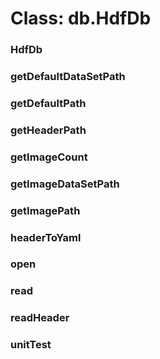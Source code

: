 # Class: db.HdfDb

### HdfDb




### getDefaultDataSetPath




### getDefaultPath




### getHeaderPath




### getImageCount




### getImageDataSetPath




### getImagePath




### headerToYaml




### open




### read




### readHeader




### unitTest




